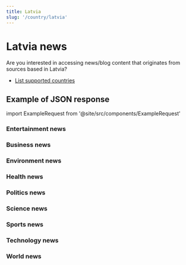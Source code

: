 ```yaml
---
title: Latvia
slug: '/country/latvia'
---
```


# Latvia news

Are you interested in accessing news/blog content that originates from sources based in Latvia?

- [List supported countries](/get-articles/countries)

## Example of JSON response

import ExampleRequest from '@site/src/components/ExampleRequest'

### Entertainment news
<ExampleRequest url="https://api.apitube.io/v1/news/articles?limit=2&category=news/Arts_and_Entertainment&country=lv"></ExampleRequest>

### Business news
<ExampleRequest url="https://api.apitube.io/v1/news/articles?limit=2&category=news/Business&country=lv"></ExampleRequest>

### Environment news
<ExampleRequest url="https://api.apitube.io/v1/news/articles?limit=2&category=news/Environment&country=lv"></ExampleRequest>

### Health news
<ExampleRequest url="https://api.apitube.io/v1/news/articles?limit=2&category=news/Health&country=lv"></ExampleRequest>

### Politics news
<ExampleRequest url="https://api.apitube.io/v1/news/articles?limit=2&category=news/Politics&country=lv"></ExampleRequest>

### Science news
<ExampleRequest url="https://api.apitube.io/v1/news/articles?limit=2&category=news/Science&country=lv"></ExampleRequest>

### Sports news
<ExampleRequest url="https://api.apitube.io/v1/news/articles?limit=2&category=news/Sports&country=lv"></ExampleRequest>

### Technology news
<ExampleRequest url="https://api.apitube.io/v1/news/articles?limit=2&category=news/Technology&country=lv"></ExampleRequest>

### World news
<ExampleRequest url="https://api.apitube.io/v1/news/articles?limit=2&category=news/World&country=lv"></ExampleRequest>
